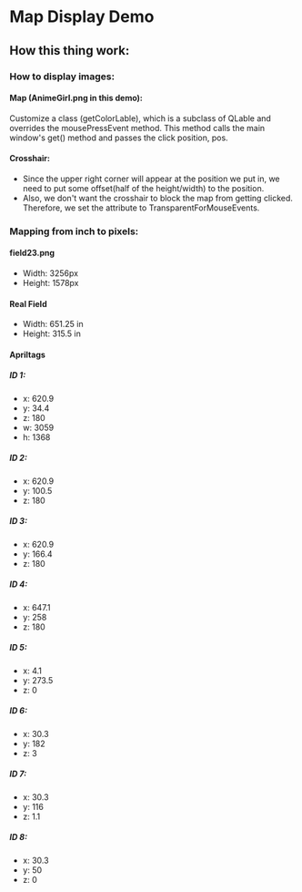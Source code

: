 # Map Display Demo
## How this thing work:
### How to display images:
#### Map (AnimeGirl.png in this demo):
Customize a class (getColorLable), which is a subclass of QLable and 
overrides the mousePressEvent method. This method calls the main window's
get() method and passes the click position, pos.
#### Crosshair:
* Since the upper right corner will appear at the position we put in, we
need to put some offset(half of the height/width) to the position.
* Also, we don't want the crosshair to block the map from getting clicked.
Therefore, we set the attribute to TransparentForMouseEvents.
### Mapping from inch to pixels:
#### field23.png
* Width: 3256px
* Height: 1578px
#### Real Field
* Width: 651.25 in
* Height: 315.5 in
#### Apriltags
##### ID 1:
* x: 620.9
* y: 34.4
* z: 180
* w: 3059
* h: 1368
##### ID 2:
* x: 620.9
* y: 100.5
* z: 180
##### ID 3:
* x: 620.9
* y: 166.4
* z: 180
##### ID 4:
* x: 647.1
* y: 258
* z: 180
##### ID 5:
* x: 4.1
* y: 273.5
* z: 0
##### ID 6:
* x: 30.3
* y: 182
* z: 3
##### ID 7:
* x: 30.3
* y: 116
* z: 1.1
##### ID 8:
* x: 30.3
* y: 50
* z: 0
